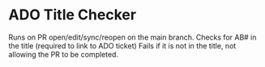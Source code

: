 # ADO Title Checker

Runs on PR open/edit/sync/reopen on the main branch.
Checks for AB# in the title (required to link to ADO ticket)
Fails if it is not in the title, not allowing the PR to be completed.
